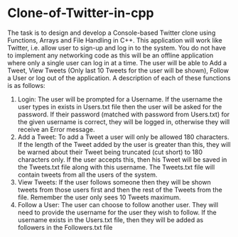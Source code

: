 # Clone-of-Twitter-in-cpp
The task is to design and develop a Console-based Twitter clone using Functions, Arrays and
File Handling in C++. This application will work like Twitter, i.e. allow user to sign-up and log in to
the system. You do not have to implement any networking code as this will be an offline
application where only a single user can log in at a time. The user will be able to Add a Tweet,
View Tweets (Only last 10 Tweets for the user will be shown), Follow a User or log out of the
application. A description of each of these functions is as follows:
1. Login: The user will be prompted for a Username. If the username the user types in exists
in Users.txt file then the user will be asked for the password. If their password (matched
with password from Users.txt) for the given username is correct, they will be logged in,
otherwise they will receive an Error message.
2. Add a Tweet: To add a Tweet a user will only be allowed 180 characters. If the length of
the Tweet added by the user is greater than this, they will be warned about their Tweet
being truncated (cut short) to 180 characters only. If the user accepts this, then his Tweet
will be saved in the Tweets.txt file along with this username. The Tweets.txt file will contain
tweets from all the users of the system.
3. View Tweets: If the user follows someone then they will be shown tweets from those users
first and then the rest of the Tweets from the file. Remember the user only sees 10 Tweets
maximum.
4. Follow a User: The user can choose to follow another user. They will need to provide the
username for the user they wish to follow. If the username exists in the Users.txt file, then
they will be added as followers in the Followers.txt file
